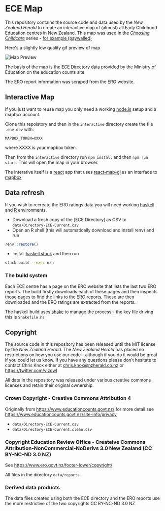 # ECE Map

This repository contains the source code and data used by the _New Zealand Herald_ to create an interactive map of (almost) all Early Childhood Education centres in New Zealand. This map was used in the [_Choosing Childcare_](https://www.nzherald.co.nz/choosing-childcare/tags/1504924/) series - 
[for example (paywalled)](https://www.nzherald.co.nz/nz/news/article.cfm?c_id=1&objectid=12314559)

Here's a slightly low quality gif preview of map

![Map Preview](assets/ECE_map.gif)

The basis of the map is the [ECE Directory](https://www.educationcounts.govt.nz/data-services/directories/early-childhood-services) 
data provided by the Ministry of Education on the education counts site.

The ERO report information was scraped from the ERO website.

## Interactive Map

If you just want to reuse map you only need a working [node.js](https://nodejs.org/en/) setup and a mapbox
account.

Clone this repoistory and then in the `interactive` directory create the file `.env.dev` with:

```
MAPBOX_TOKEN=XXXX
```

where XXXX is your mapbox token.

Then from the `interactive` directory run `npm install` and then `npm run start`. This will open the map
in your browser.

The interative itself is a [react](https://reactjs.org/) app that uses [react-map-gl](http://visgl.github.io/react-map-gl/) as an interface to [mapbox](https://www.mapbox.com/)

## Data refresh

If you wish to recreate the ERO ratings data you will need working [haskell](https://www.haskell.org/) and [R](https://www.r-project.org/) environments.

- Download a fresh copy of the [ECE Directory] as CSV to `data/Directory-ECE-Current.csv`
- Open an R shell (this will automatically download and install renv) and run

```r
renv::restore()
```

- Install [haskell stack](https://docs.haskellstack.org/en/stable/README/) and then run

```sh
stack build --exec nzh
```

### The build system

Each ECE centre has a page on the ERO website that lists the last two ERO reports. The build firstly downloads each of these pages and then inspects those pages to find the links to the ERO reports. These are then downloaded and the ERO ratings are extracted from the reports.

The haskell build uses [shake](https://shakebuild.com/) to manage the process - the key file driving this is `Shakefile.hs`

## Copyright

The source code in this repository has been released until the MIT license by the _New Zealand Herald_.
The _New Zealand Herald_ has placed no restrictions on how you use our code - although if you do it would be great if you could let us know. If you have any questions please don't hesitate to contact Chris Knox either at chris.knox@nzherald.co.nz or https://twitter.com/vizowl 

All data in the repository was released under various creative commons licenses and retain their original ownership.

### Crown Copyright - Creative Commons Attribution 4

Originally from https://www.educationcounts.govt.nz/ for more detail see https://www.educationcounts.govt.nz/site-info/privacy

- `data/Directory-ECE-Current.csv`
- `data/Directory-ECE-Current.clean.csv`

### Copyright Education Review Office - Createive Commons Attribution-NonCommercial-NoDerivs 3.0 New Zealand (CC BY-NC-ND 3.0 NZ)

See https://www.ero.govt.nz/footer-lower/copyright/

All files in the directory `data/reports`

### Derived data products

The data files created using both the ECE directory and the ERO reports use the more restrictive of the two copyrights CC BY-NC-ND 3.0 NZ 
